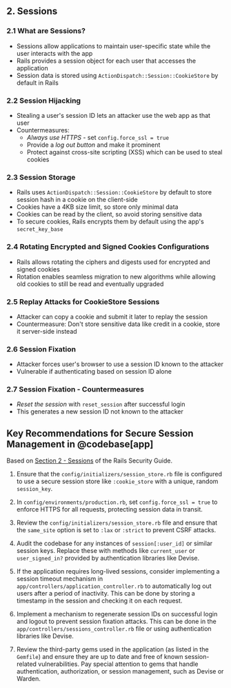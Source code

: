 ## 2. Sessions

### 2.1 What are Sessions?
- Sessions allow applications to maintain user-specific state while the user interacts with the app
- Rails provides a session object for each user that accesses the application
- Session data is stored using `ActionDispatch::Session::CookieStore` by default in Rails

### 2.2 Session Hijacking
- Stealing a user's session ID lets an attacker use the web app as that user
- Countermeasures:
  - _Always use HTTPS_ - set `config.force_ssl = true` 
  - Provide a _log out button_ and make it prominent
  - Protect against cross-site scripting (XSS) which can be used to steal cookies

### 2.3 Session Storage
- Rails uses `ActionDispatch::Session::CookieStore` by default to store session hash in a cookie on the client-side
- Cookies have a 4KB size limit, so store only minimal data
- Cookies can be read by the client, so avoid storing sensitive data
- To secure cookies, Rails encrypts them by default using the app's `secret_key_base`

### 2.4 Rotating Encrypted and Signed Cookies Configurations
- Rails allows rotating the ciphers and digests used for encrypted and signed cookies
- Rotation enables seamless migration to new algorithms while allowing old cookies to still be read and eventually upgraded

### 2.5 Replay Attacks for CookieStore Sessions
- Attacker can copy a cookie and submit it later to replay the session 
- Countermeasure: Don't store sensitive data like credit in a cookie, store it server-side instead

### 2.6 Session Fixation
- Attacker forces user's browser to use a session ID known to the attacker
- Vulnerable if authenticating based on session ID alone

### 2.7 Session Fixation - Countermeasures
- _Reset the session_ with `reset_session` after successful login
- This generates a new session ID not known to the attacker

## Key Recommendations for Secure Session Management in @codebase[app]
Based on [Section 2 - Sessions](https://guides.rubyonrails.org/security.html#sessions) of the Rails Security Guide.

1. Ensure that the `config/initializers/session_store.rb` file is configured to use a secure session store like `:cookie_store` with a unique, random `session_key`.

2. In `config/environments/production.rb`, set `config.force_ssl = true` to enforce HTTPS for all requests, protecting session data in transit.

3. Review the `config/initializers/session_store.rb` file and ensure that the `same_site` option is set to `:lax` or `:strict` to prevent CSRF attacks.

4. Audit the codebase for any instances of `session[:user_id]` or similar session keys. Replace these with methods like `current_user` or `user_signed_in?` provided by authentication libraries like Devise.

5. If the application requires long-lived sessions, consider implementing a session timeout mechanism in `app/controllers/application_controller.rb` to automatically log out users after a period of inactivity. This can be done by storing a timestamp in the session and checking it on each request.

6. Implement a mechanism to regenerate session IDs on successful login and logout to prevent session fixation attacks. This can be done in the `app/controllers/sessions_controller.rb` file or using authentication libraries like Devise.

7. Review the third-party gems used in the application (as listed in the `Gemfile`) and ensure they are up to date and free of known session-related vulnerabilities. Pay special attention to gems that handle authentication, authorization, or session management, such as Devise or Warden.

